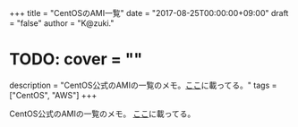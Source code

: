 +++
title = "CentOSのAMI一覧"
date = "2017-08-25T00:00:00+09:00"
draft = "false"
author = "K@zuki."
# TODO: cover = ""
description = "CentOS公式のAMIの一覧のメモ。[ここ](https://wiki.centos.org/Cloud/AWS#head-224024c7b3b083bd574bec6861bcdfd3487a5418)に載ってる。"
tags = ["CentOS", "AWS"]
+++

CentOS公式のAMIの一覧のメモ。
[ここ](https://wiki.centos.org/Cloud/AWS#head-224024c7b3b083bd574bec6861bcdfd3487a5418)に載ってる。
